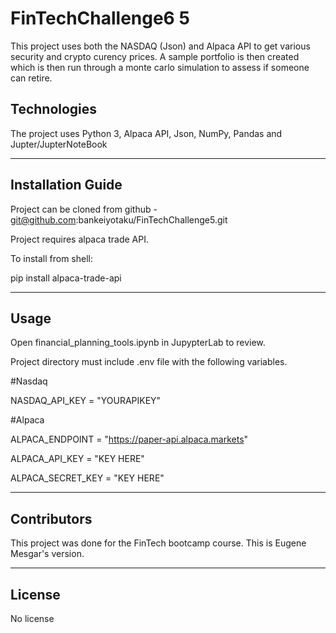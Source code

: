 # FinTechChallenge6 5

This project uses both the NASDAQ (Json) and Alpaca API to get various security and crypto curency prices.   A sample portfolio is then created which is then run through a monte carlo simulation to assess if someone can retire.

## Technologies

The project uses Python 3, Alpaca API, Json,  NumPy, Pandas and Jupter/JupterNoteBook

---

## Installation Guide

Project can be cloned from github - git@github.com:bankeiyotaku/FinTechChallenge5.git

Project requires alpaca trade API.   

To install from shell:

pip install alpaca-trade-api

---

## Usage

Open financial_planning_tools.ipynb in JupypterLab to review.

Project directory must include .env file with the following variables.

#Nasdaq

NASDAQ_API_KEY = "YOURAPIKEY"


#Alpaca

ALPACA_ENDPOINT = "https://paper-api.alpaca.markets"

ALPACA_API_KEY = "KEY HERE"

ALPACA_SECRET_KEY = "KEY HERE"



---

## Contributors

This project was done for the FinTech bootcamp course.  This is Eugene Mesgar's version.

---

## License

No license
